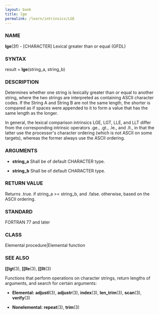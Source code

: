 ```yaml
---
layout: book
title: lge
permalink: /learn/intrinsics/LGE
---
```

### NAME

**lge**(3f) - \[CHARACTER\] Lexical greater than or equal
(GFDL)

### SYNTAX

result = **lge**(string\_a, string\_b)

### DESCRIPTION

Determines whether one string is lexically greater than or equal to
another string, where the two strings are interpreted as containing
ASCII character codes. If the String A and String B are not the same
length, the shorter is compared as if spaces were appended to it to form
a value that has the same length as the longer.

In general, the lexical comparison intrinsics LGE, LGT, LLE, and LLT
differ from the corresponding intrinsic operators .ge., .gt., .le., and
.lt., in that the latter use the processor's character ordering (which
is not ASCII on some targets), whereas the former always use the ASCII
ordering.

### ARGUMENTS

  - **string\_a**
    Shall be of default CHARACTER type.

  - **string\_b**
    Shall be of default CHARACTER type.

### RETURN VALUE

Returns .true. if string\_a \>= string\_b, and .false. otherwise, based
on the ASCII ordering.

### STANDARD

FORTRAN 77 and later

### CLASS

Elemental procedure\|Elemental function

### SEE ALSO

**\[\[lgt**(3), **\[\[lle**(3), **\[\[llt**(3)

Functions that perform operations on character strings, return lengths
of arguments, and search for certain arguments:

  - **Elemental:**
    **adjustl**(3), **adjustr**(3), **index**(3), **len\_trim**(3),
    **scan**(3), **verify**(3)

  - **Nonelemental:**
    **repeat**(3), **trim**(3)
